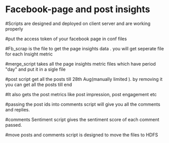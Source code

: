 # Facebook-page and post insights

#Scripts are designed and deployed on client server and are working properly


#put the access token of your facebook page in conf files


#Fb_scrap is the file to get the page insights data . you will get seperate file for each Insight metric

#merge_script takes all the page insights metric files which have period "day" and put it in a sigle file

#post script get all the posts till 28th Aug(manually limited ). by removing it you can get all the posts till end

#It also gets the post metrics like post impression, post engagement etc

#passing the post ids into comments script will give you all the comments and replies.

#comments Sentiment script gives the sentiment score of each comment passed.

#move posts and comments script is designed to move the files to HDFS
